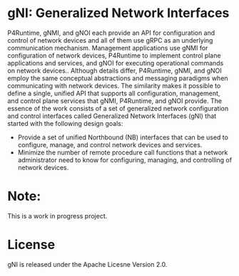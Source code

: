# gNI: Generalized Network Interfaces 

P4Runtime, gNMI, and gNOI each provide an API for configuration and control of network devices and all of them use gRPC as an underlying communication mechanism. 
Management applications use gNMI for configuration of network devices, P4Runtime to implement control plane applications and services, and gNOI for executing 
operational commands on network devices.. Although details differ, P4Runtime, gNMI, and gNOI employ the same 
conceptual abstractions and messaging paradigms when communicating with network devices. 
 The similarity makes it possible to define a single, unified API that supports all configuration,
 management, and control plane services that gNMI, P4Runtime, and gNOI provide.
 The essence of the work consists of a set of generalized network configuration and 
 control interfaces called Generalized Network Interfaces (gNI) that started with the
  following design goals:

 - Provide a set of unified Northbound (NB) interfaces that can be used to configure, manage,
   and control network devices and services.
 - Minimize the number of remote procedure call functions that a network administrator 
  need to know for configuring, managing, and controlling of network devices.


# Note: 

This is a work in progress project. 


# License 
gNI is released under the Apache Licesne Version 2.0.
